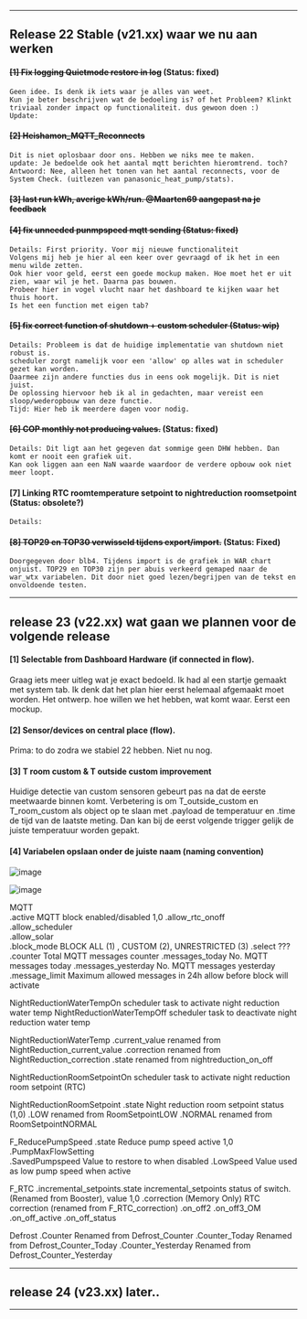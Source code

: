 -----------------------------------------------------------------------------------------------------------------------
Release 22 Stable (v21.xx) waar we nu aan werken
-----------------------------------------------------------------------------------------------------------------------

#### ~~[1] Fix logging Quietmode restore in log~~ (Status: fixed)
```
Geen idee. Is denk ik iets waar je alles van weet. 
Kun je beter beschrijven wat de bedoeling is? of het Probleem? Klinkt triviaal zonder impact op functionaliteit. dus gewoon doen :)
Update: 
```

#### ~~[2] Heishamon_MQTT_Reconnects~~
```
Dit is niet oplosbaar door ons. Hebben we niks mee te maken.
update: Je bedoelde ook het aantal mqtt berichten hieromtrend. toch?
Antwoord: Nee, alleen het tonen van het aantal reconnects, voor de System Check. (uitlezen van panasonic_heat_pump/stats).
```

#### ~~[3] last run kWh, averige kWh/run. @Maarten69 aangepast na je feedback~~

#### ~~[4] fix unneeded punmpspeed mqtt sending (Status: fixed)~~
```
Details: First priority. Voor mij nieuwe functionaliteit
Volgens mij heb je hier al een keer over gevraagd of ik het in een menu wilde zetten.
Ook hier voor geld, eerst een goede mockup maken. Hoe moet het er uit zien, waar wil je het. Daarna pas bouwen.
Probeer hier in vogel vlucht naar het dashboard te kijken waar het thuis hoort.
Is het een function met eigen tab?
```

#### ~~[5] fix correct function of shutdown + custom scheduler (Status: wip)~~
```
Details: Probleem is dat de huidige implementatie van shutdown niet robust is.
scheduler zorgt namelijk voor een 'allow' op alles wat in scheduler gezet kan worden. 
Daarmee zijn andere functies dus in eens ook mogelijk. Dit is niet juist. 
De oplossing hiervoor heb ik al in gedachten, maar vereist een sloop/wederopbouw van deze functie.
Tijd: Hier heb ik meerdere dagen voor nodig.
```

#### ~~[6] COP monthly not producing values.~~ (Status: fixed)
```
Details: Dit ligt aan het gegeven dat sommige geen DHW hebben. Dan komt er nooit een grafiek uit.
Kan ook liggen aan een NaN waarde waardoor de verdere opbouw ook niet meer loopt.
```

#### [7] Linking RTC roomtemperature setpoint to nightreduction roomsetpoint (Status: obsolete?)
```
Details:
```

#### ~~[8] TOP29 en TOP30 verwisseld tijdens export/import.~~ (Status: Fixed)
```
Doorgegeven door blb4. Tijdens import is de grafiek in WAR chart onjuist. TOP29 en TOP30 zijn per abuis verkeerd gemaped naar de war_wtx variabelen. Dit door niet goed lezen/begrijpen van de tekst en onvoldoende testen.
```

-----------------------------------------------------------------------------------------------------------------------
release 23 (v22.xx) wat gaan we plannen voor de volgende release
-----------------------------------------------------------------------------------------------------------------------
#### [1] Selectable from Dashboard Hardware (if connected in flow).
Graag iets meer uitleg wat je exact bedoeld.
Ik had al een startje gemaakt met system tab.
Ik denk dat het plan hier eerst helemaal afgemaakt moet worden. Het ontwerp. hoe willen we het hebben, wat komt waar. Eerst een mockup.

#### [2] Sensor/devices on central place (flow).
Prima: to do zodra we stabiel 22 hebben. Niet nu nog.

#### [3] T room custom & T outside custom improvement
Huidige detectie van custom sensoren gebeurt pas na dat de eerste meetwaarde binnen komt. 
Verbetering is om T_outside_custom en T_room_custom als object op te slaan met .payload de temperatuur en .time de tijd van de laatste meting.
Dan kan bij de eerst volgende trigger gelijk de juiste temperatuur worden gepakt. 

#### [4] Variabelen opslaan onder de juiste naam (naming convention)
![image](https://user-images.githubusercontent.com/3155621/210887553-2f58c9a3-a5d9-44e1-a343-75019a14db8f.png)

![image](https://user-images.githubusercontent.com/3155621/210887657-1b649e7a-603c-485b-bec2-07a828eabd9f.png)

MQTT	
	.active									MQTT block enabled/disabled 1,0
	.allow_rtc_onoff			
	.allow_scheduler			
	.allow_solar				
	.block_mode								BLOCK ALL (1) , CUSTOM (2), UNRESTRICTED (3)
	.select									???
	.counter				    			Total MQTT messages counter
	.messages_today			    			No. MQTT messages today
	.messages_yesterday		    			No. MQTT messages yesterday
	.message_limit			    			Maximum allowed messages in 24h allow before block will activate


NightReductionWaterTempOn 		    		scheduler task to activate night reduction water temp
NightReductionWaterTempOff		    		scheduler task to deactivate night reduction water temp

NightReductionWaterTemp
	.current_value							renamed from NightReduction_current_value
	.correction								renamed from NightReduction_correction
	.state									renamed from nightreduction_on_off

NightReductionRoomSetpointOn				scheduler task to activate night reduction room setpoint (RTC)

NightReductionRoomSetpoint
	.state 									Night reduction room setpoint status (1,0)
	.LOW									renamed from RoomSetpointLOW
	.NORMAL									renamed from RoomSetpointNORMAL

F_ReducePumpSpeed
	.state									Reduce pump speed active 1,0
	.PumpMaxFlowSetting						
	.SavedPumpspeed							Value to restore to when disabled
	.LowSpeed								Value used as low pump speed when active

F_RTC
	.incremental_setpoints.state			incremental_setpoints status of switch. (Renamed from Booster), value 1,0
	.correction	(Memory Only)				RTC correction (renamed from F_RTC_correction)
	.on_off2
	.on_off3_OM
	.on_off_active
	.on_off_status

Defrost
	.Counter								Renamed from Defrost_Counter
	.Counter_Today							Renamed from Defrost_Counter_Today
	.Counter_Yesterday						Renamed from Defrost_Counter_Yesterday



-----------------------------------------------------------------------------------------------------------------------
release 24 (v23.xx) later..
-----------------------------------------------------------------------------------------------------------------------
-----------------------------------------------------------------------------------------------------------------------



